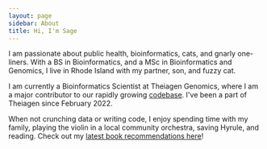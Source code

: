 ```yaml
---
layout: page
sidebar: About
title: Hi, I'm Sage
---
```


I am passionate about public health, bioinformatics, cats, and gnarly one-liners. With a BS in Bioinformatics, and a MSc in Bioinformatics and Genomics, I live in Rhode Island with my partner, son, and fuzzy cat.

I am currently a Bioinformatics Scientist at Theiagen Genomics, where I am a major contributor to our rapidly growing [codebase](https://www.github.com/theiagen). I've been a part of Theiagen since February 2022.

When not crunching data or writing code, I enjoy spending time with my family, playing the violin in a local community orchestra, saving Hyrule, and reading. Check out my [latest book recommendations here](books.md)!
